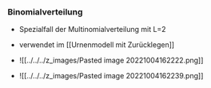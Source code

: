 ### Binomialverteilung
+ Spezialfall der Multinomialverteilung mit L=2
+ verwendet im [[Urnenmodell mit Zurücklegen]]

+ ![[../../../z_images/Pasted image 20221004162222.png]]
+ ![[../../../z_images/Pasted image 20221004162239.png]]
